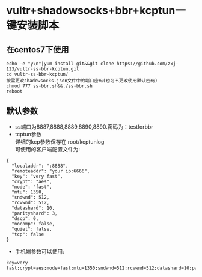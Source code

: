 # vultr+shadowsocks+bbr+kcptun一键安装脚本

## 在centos7下使用

```
echo -e "y\n"|yum install git&&git clone https://github.com/zxj-123/vultr-ss-bbr-kcptun.git
cd vultr-ss-bbr-kcptun/
按需更改shadowsocks.json文件中的端口密码(也可不更改使用默认密码)
chmod 777 ss-bbr.sh&&./ss-bbr.sh
reboot
```

## 默认参数  
- ss端口为8887,8888,8889,8890,8890.密码为：testforbbr  
- tcptun参数  
详细的kcp参数保存在 root/kcptunlog  
可使用的客户端配置文件为:  
```
{  
  "localaddr": ":8888",
  "remoteaddr": "your ip:6666",
  "key": "very fast",
  "crypt": "aes",
  "mode": "fast",
  "mtu": 1350,
  "sndwnd": 512,
  "rcvwnd": 512,
  "datashard": 10,
  "parityshard": 3,
  "dscp": 0,
  "nocomp": false,
  "quiet": false,
  "tcp": false
}  
```
- 手机端参数可以使用:  
```
key=very fast;crypt=aes;mode=fast;mtu=1350;sndwnd=512;rcvwnd=512;datashard=10;parityshard=3;dscp=0
```
